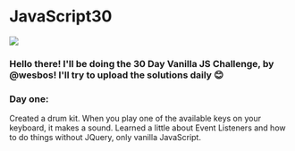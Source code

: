 # JavaScript30
![](https://javascript30.com/images/JS3-social-share.png)

### Hello there! I'll be doing the 30 Day Vanilla JS Challenge, by @wesbos! I'll try to upload the solutions daily 😊

### Day one:
Created a drum kit. When you play one of the available keys on your keyboard, it makes a sound. Learned a little about
Event Listeners and how to do things without JQuery, only vanilla JavaScript.